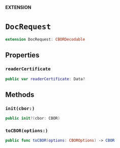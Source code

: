 **EXTENSION**

# `DocRequest`
```swift
extension DocRequest: CBORDecodable
```

## Properties
### `readerCertificate`

```swift
public var readerCertificate: Data?
```

## Methods
### `init(cbor:)`

```swift
public init?(cbor: CBOR)
```

### `toCBOR(options:)`

```swift
public func toCBOR(options: CBOROptions) -> CBOR
```
